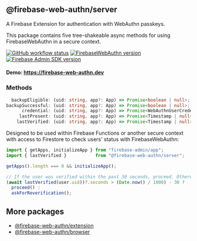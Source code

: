## @firebase-web-authn/server
A Firebase Extension for authentication with WebAuthn passkeys.

This package contains five tree-shakeable async methods for using FirebaseWebAuthn in a secure context.

[![GitHub workflow status](https://img.shields.io/github/actions/workflow/status/gavinsawyer/firebase-web-authn/ci.yml)](https://github.com/gavinsawyer/firebase-web-authn/actions/workflows/ci.yml)
[![FirebaseWebAuthn version](https://img.shields.io/npm/v/@firebase-web-authn/server?logo=npm)](https://www.npmjs.com/package/@firebase-web-authn/server)
[![Firebase Admin SDK version](https://img.shields.io/npm/dependency-version/@firebase-web-authn/server/dev/firebase-admin?label=Firebase%20Admin%20SDK&logo=firebase)](https://www.npmjs.com/package/firebase-admin)
#### Demo: https://firebase-web-authn.dev
### Methods
```ts
  backupEligible: (uid: string, app?: App) => Promise<boolean | null>;
backupSuccessful: (uid: string, app?: App) => Promise<boolean | null>;
      credential: (uid: string, app?: App) => Promise<WebAuthnUserCredential>;
     lastPresent: (uid: string, app?: App) => Promise<Timestamp | null>;
    lastVerified: (uid: string, app?: App) => Promise<Timestamp | null>;
```
Designed to be used within Firebase Functions or another secure context with access to Firestore to check users' status with FirebaseWebAuthn:
```ts
import { getApps, initializeApp } from "firebase-admin/app";
import { lastVerified }           from "@firebase-web-authn/server";
```
```ts
getApps().length === 0 && initializeApp();

// If the user was verified within the past 30 seconds, proceed. Otherwise, ask for reverification:
(await lastVerified(user.uid))?.seconds > (Date.now() / 1000) - 30 ?
  proceed() :
  askForReverification();
```
## More packages
- [@firebase-web-authn/extension](https://github.com/gavinsawyer/firebase-web-authn/tree/main/libs/extension)
- [@firebase-web-authn/browser](https://github.com/gavinsawyer/firebase-web-authn/tree/main/libs/browser)

